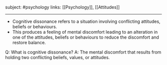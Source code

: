 subject: #psychology
links: [[Psychology]], [[Attitudes]]

---

- Cognitive dissonance refers to a situation involving conflicting attitudes, beliefs or behaviours.
- This produces a feeling of mental discomfort leading to an alteration in one of the attitudes, beliefs or behaviours to reduce the discomfort and restore balance.

Q: What is cognitive dissonance?
A: The mental discomfort that results from holding two conflicting beliefs, values, or attitudes.
<!--ID: 1623103368026-->


